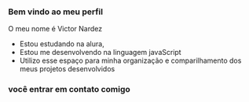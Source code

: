 ### Bem vindo ao meu perfil

 O meu nome é Victor Nardez 

 - Estou estudando na alura, 
 - Estou me desenvolvendo na linguagem javaScript
 - Utilizo esse espaço para minha organização e comparilhamento dos meus projetos desenvolvidos 

### você entrar em contato comigo 
